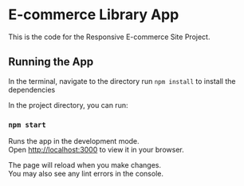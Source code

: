 # E-commerce Library App

This is the code for the Responsive E-commerce Site Project.

## Running the App

In the terminal, navigate to the directory run `npm install` to install the dependencies

In the project directory, you can run:

### `npm start`

Runs the app in the development mode.\
Open [http://localhost:3000](http://localhost:3000) to view it in your browser.

The page will reload when you make changes.\
You may also see any lint errors in the console.

